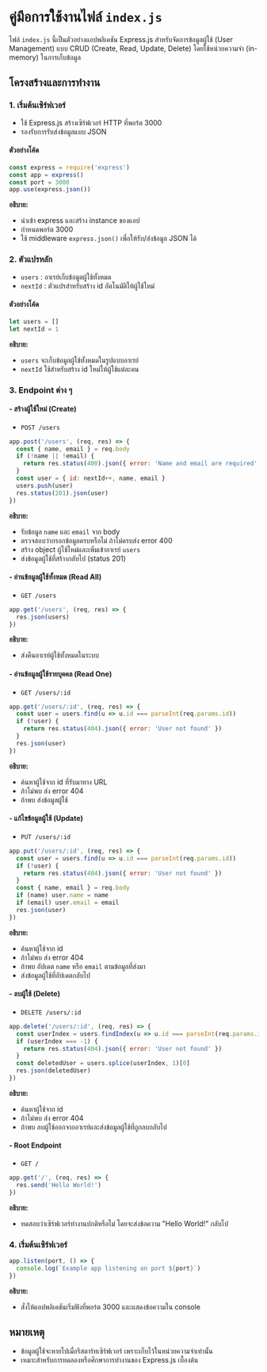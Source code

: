 # คู่มือการใช้งานไฟล์ `index.js`

ไฟล์ `index.js` นี้เป็นตัวอย่างแอปพลิเคชัน Express.js สำหรับจัดการข้อมูลผู้ใช้ (User Management) แบบ CRUD (Create, Read, Update, Delete) โดยใช้หน่วยความจำ (in-memory) ในการเก็บข้อมูล


## โครงสร้างและการทำงาน

### 1. เริ่มต้นเซิร์ฟเวอร์
- ใช้ Express.js สร้างเซิร์ฟเวอร์ HTTP ที่พอร์ต 3000
- รองรับการรับส่งข้อมูลแบบ JSON

#### ตัวอย่างโค้ด
```js
const express = require('express')
const app = express()
const port = 3000
app.use(express.json())
```
**อธิบาย:**
- นำเข้า express และสร้าง instance ของแอป
- กำหนดพอร์ต 3000
- ใช้ middleware `express.json()` เพื่อให้รับ/ส่งข้อมูล JSON ได้

### 2. ตัวแปรหลัก
- `users` : อาเรย์เก็บข้อมูลผู้ใช้ทั้งหมด
- `nextId` : ตัวแปรสำหรับสร้าง id อัตโนมัติให้ผู้ใช้ใหม่

#### ตัวอย่างโค้ด
```js
let users = []
let nextId = 1
```
**อธิบาย:**
- `users` จะเก็บข้อมูลผู้ใช้ทั้งหมดในรูปแบบอาเรย์
- `nextId` ใช้สำหรับสร้าง id ใหม่ให้ผู้ใช้แต่ละคน

### 3. Endpoint ต่าง ๆ

#### - สร้างผู้ใช้ใหม่ (Create)
- `POST /users`

```js
app.post('/users', (req, res) => {
  const { name, email } = req.body
  if (!name || !email) {
    return res.status(400).json({ error: 'Name and email are required' })
  }
  const user = { id: nextId++, name, email }
  users.push(user)
  res.status(201).json(user)
})
```
**อธิบาย:**
- รับข้อมูล `name` และ `email` จาก body
- ตรวจสอบว่ากรอกข้อมูลครบหรือไม่ ถ้าไม่ครบส่ง error 400
- สร้าง object ผู้ใช้ใหม่และเพิ่มเข้าอาเรย์ `users`
- ส่งข้อมูลผู้ใช้ที่สร้างกลับไป (status 201)

#### - อ่านข้อมูลผู้ใช้ทั้งหมด (Read All)
- `GET /users`

```js
app.get('/users', (req, res) => {
  res.json(users)
})
```
**อธิบาย:**
- ส่งคืนอาเรย์ผู้ใช้ทั้งหมดในระบบ

#### - อ่านข้อมูลผู้ใช้รายบุคคล (Read One)
- `GET /users/:id`

```js
app.get('/users/:id', (req, res) => {
  const user = users.find(u => u.id === parseInt(req.params.id))
  if (!user) {
    return res.status(404).json({ error: 'User not found' })
  }
  res.json(user)
})
```
**อธิบาย:**
- ค้นหาผู้ใช้จาก id ที่รับมาทาง URL
- ถ้าไม่พบ ส่ง error 404
- ถ้าพบ ส่งข้อมูลผู้ใช้

#### - แก้ไขข้อมูลผู้ใช้ (Update)
- `PUT /users/:id`

```js
app.put('/users/:id', (req, res) => {
  const user = users.find(u => u.id === parseInt(req.params.id))
  if (!user) {
    return res.status(404).json({ error: 'User not found' })
  }
  const { name, email } = req.body
  if (name) user.name = name
  if (email) user.email = email
  res.json(user)
})
```
**อธิบาย:**
- ค้นหาผู้ใช้จาก id
- ถ้าไม่พบ ส่ง error 404
- ถ้าพบ อัปเดต `name` หรือ `email` ตามข้อมูลที่ส่งมา
- ส่งข้อมูลผู้ใช้ที่อัปเดตกลับไป

#### - ลบผู้ใช้ (Delete)
- `DELETE /users/:id`

```js
app.delete('/users/:id', (req, res) => {
  const userIndex = users.findIndex(u => u.id === parseInt(req.params.id))
  if (userIndex === -1) {
    return res.status(404).json({ error: 'User not found' })
  }
  const deletedUser = users.splice(userIndex, 1)[0]
  res.json(deletedUser)
})
```
**อธิบาย:**
- ค้นหาผู้ใช้จาก id
- ถ้าไม่พบ ส่ง error 404
- ถ้าพบ ลบผู้ใช้ออกจากอาเรย์และส่งข้อมูลผู้ใช้ที่ถูกลบกลับไป

#### - Root Endpoint
- `GET /`

```js
app.get('/', (req, res) => {
  res.send('Hello World!')
})
```
**อธิบาย:**
- ทดสอบว่าเซิร์ฟเวอร์ทำงานปกติหรือไม่ โดยจะส่งข้อความ "Hello World!" กลับไป

### 4. เริ่มต้นเซิร์ฟเวอร์
```js
app.listen(port, () => {
  console.log(`Example app listening on port ${port}`)
})
```
**อธิบาย:**
- สั่งให้แอปพลิเคชันเริ่มฟังที่พอร์ต 3000 และแสดงข้อความใน console

## หมายเหตุ
- ข้อมูลผู้ใช้จะหายไปเมื่อรีสตาร์ทเซิร์ฟเวอร์ เพราะเก็บไว้ในหน่วยความจำเท่านั้น
- เหมาะสำหรับการทดลองหรือศึกษาการทำงานของ Express.js เบื้องต้น
